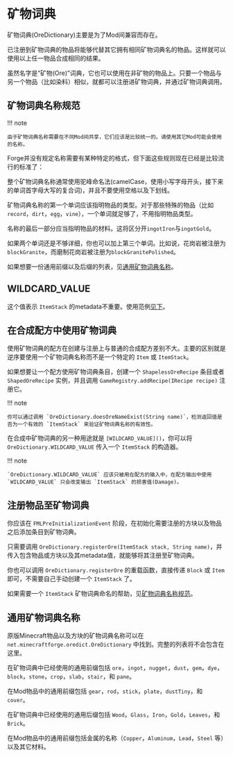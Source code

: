 矿物词典
=======

矿物词典(OreDictionary)主要是为了Mod间兼容而存在。

已注册到矿物词典的物品将能够代替其它拥有相同矿物词典名的物品。这样就可以使用以上任一物品合成相同的结果。

虽然名字是“矿物(Ore)”词典，它也可以使用在非矿物的物品上。只要一个物品与另一个物品（比如染料）相似，就都可以注册进矿物词典，并通过矿物词典调用。

矿物词典名称规范
---------------

!!! note

	由于矿物词典名称需要在不同Mod间共享，它们应该是比较统一的。请使用其它Mod可能会使用的名称。

Forge并没有规定名称需要有某种特定的格式，但下面这些规则现在已经是比较流行的标准了：

整个矿物词典名称通常使用驼峰命名法(camelCase，使用小写字母开头，接下来的单词首字母大写的复合词)，并且不要使用空格以及下划线。

矿物词典名称的第一个单词应该指明物品的类型。对于那些特殊的物品（比如`record`，`dirt`，`egg`，`vine`），一个单词就足够了，不用指明物品类型。

名称的最后一部分应当指明物品的材料。这将区分开`ingotIron`与`ingotGold`。

如果两个单词还是不够详细，你也可以加上第三个单词。比如说，花岗岩被注册为`blockGranite`，而磨制花岗岩被注册为`blockGranitePolished`。

如果想要一份通用前缀以及后缀的列表，见[通用矿物词典名称](#_5)。

WILDCARD_VALUE
--------------

这个值表示 `ItemStack` 的metadata不重要。使用范例[见下](#_3)。

在合成配方中使用矿物词典
---------------------

使用矿物词典的配方在创建与注册上与普通的合成配方差别不大。主要的区别就是逆序要使用一个矿物词典名称而不是一个特定的 `Item` 或 `ItemStack`。

如果想要让一个配方使用矿物词典条目，创建一个 `ShapelessOreRecipe` 条目或者 `ShapedOreRecipe` 实例，并且调用 `GameRegistry.addRecipe(IRecipe recipe)` 注册它。

!!! note

	你可以通过调用 `OreDictionary.doesOreNameExist(String name)`，检测返回值是否为一个有效的 `ItemStack` 来验证矿物词典名称的有效性。

在合成中矿物词典的另一种用途就是 `[WILDCARD_VALUE]()`，你可以将 `OreDictionary.WILDCARD_VALUE` 传入一个 `ItemStack` 的构造器。

!!! note

	`OreDictionary.WILDCARD_VALUE` 应该只被用在配方的输入中，在配方输出中使用 `WILDCARD_VALUE` 只会改变输出 `ItemStack` 的损害值(Damage)。

注册物品至矿物词典
----------------

你应该在 `FMLPreInitializationEvent` 阶段，在初始化需要注册的方块以及物品之后添加条目到矿物词典。

只需要调用 `OreDictionary.registerOre(ItemStack stack, String name)`，并传入包含物品或方块以及其metadata值，就能够将其注册至矿物词典。

你也可以调用 `OreDictionary.registerOre` 的重载函数，直接传递 `Block` 或 `Item` 即可，不需要自己手动创建一个 `ItemStack` 了。

如果需要一个 `ItemStack` 矿物词典命名的帮助，见[矿物词典名称规范](#_2)。

通用矿物词典名称
--------------

原版Minecraft物品以及方块的矿物词典名称可以在 `net.minecraftforge.oredict.OreDictionary` 中找到。完整的列表将不会包含在这里。

在矿物词典中已经使用的通用前缀包括 `ore`，`ingot`，`nugget`，`dust`，`gem`，`dye`，`block`，`stone`，`crop`，`slab`，`stair`，和 `pane`。

在Mod物品中的通用前缀包括 `gear`，`rod`，`stick`，`plate`，`dustTiny`，和 `cover`。

在矿物词典中已经使用的通用后缀包括 `Wood`，`Glass`，`Iron`，`Gold`，`Leaves`，和 `Brick`。

在Mod物品中的通用前缀包括金属的名称（`Copper`，`Aluminum`，`Lead`，`Steel` 等）以及其它材料。